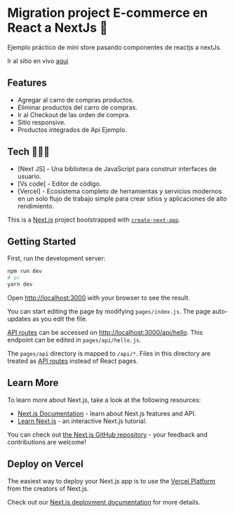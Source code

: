 #  Migration project E-commerce en React a NextJs 🏪

Ejemplo práctico de mini store pasando componentes de reactjs a nextJs.

Ir al sitio en vivo [aquí](https://ministore-seven.vercel.app)

## Features

- Agregar al carro de compras productos.
- Eliminar productos del carro de compras.
- Ir al Checkout de las orden de compra.
- Sitio responsive.
- Productos integrados de Api Ejemplo.
## Tech 👨🏻‍💻

- [Next JS] - Una biblioteca de JavaScript para construir interfaces de usuario.
- [Vs code] - Editor de código.
- [Vercel] - Ecosistema completo de herramientas y servicios modernos en un solo flujo de trabajo simple para crear sitios y aplicaciones de alto rendimiento.


This is a [Next.js](https://nextjs.org/) project bootstrapped with [`create-next-app`](https://github.com/vercel/next.js/tree/canary/packages/create-next-app).

## Getting Started

First, run the development server:

```bash
npm run dev
# or
yarn dev
```

Open [http://localhost:3000](http://localhost:3000) with your browser to see the result.

You can start editing the page by modifying `pages/index.js`. The page auto-updates as you edit the file.

[API routes](https://nextjs.org/docs/api-routes/introduction) can be accessed on [http://localhost:3000/api/hello](http://localhost:3000/api/hello). This endpoint can be edited in `pages/api/hello.js`.

The `pages/api` directory is mapped to `/api/*`. Files in this directory are treated as [API routes](https://nextjs.org/docs/api-routes/introduction) instead of React pages.

## Learn More

To learn more about Next.js, take a look at the following resources:

- [Next.js Documentation](https://nextjs.org/docs) - learn about Next.js features and API.
- [Learn Next.js](https://nextjs.org/learn) - an interactive Next.js tutorial.

You can check out [the Next.js GitHub repository](https://github.com/vercel/next.js/) - your feedback and contributions are welcome!

## Deploy on Vercel

The easiest way to deploy your Next.js app is to use the [Vercel Platform](https://vercel.com/new?utm_medium=default-template&filter=next.js&utm_source=create-next-app&utm_campaign=create-next-app-readme) from the creators of Next.js.

Check out our [Next.js deployment documentation](https://nextjs.org/docs/deployment) for more details.


